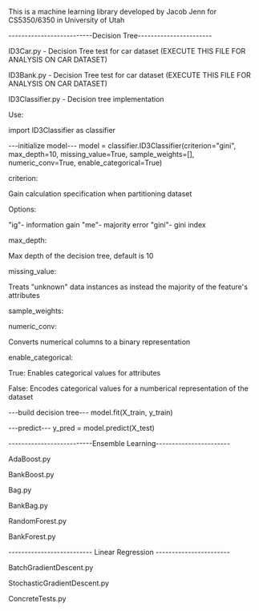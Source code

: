 This is a machine learning library developed by Jacob Jenn for
CS5350/6350 in University of Utah

--------------------------Decision Tree-----------------------

ID3Car.py - Decision Tree test for car dataset (EXECUTE THIS FILE FOR ANALYSIS ON CAR DATASET)

ID3Bank.py - Decision Tree test for car dataset (EXECUTE THIS FILE FOR ANALYSIS ON CAR DATASET)

ID3Classifier.py - Decision tree implementation





Use:

import ID3Classifier as classifier

---initialize model---
model = classifier.ID3Classifier(criterion="gini", max_depth=10, missing_value=True, sample_weights=[], numeric_conv=True, enable_categorical=True)

criterion:

Gain calculation specification when partitioning dataset 

Options:

"ig"- information gain
"me"- majority error
"gini"- gini index

max_depth:

Max depth of the decision tree, default is 10

missing_value:

Treats "unknown" data instances as instead the majority of the feature's attributes

sample_weights:

numeric_conv:

Converts numerical columns to a binary representation

enable_categorical:

True: Enables categorical values for attributes

False: Encodes categorical values for a numberical representation of the dataset

---build decision tree---
model.fit(X_train, y_train)


---predict---
y_pred = model.predict(X_test)





--------------------------Ensemble Learning-----------------------

AdaBoost.py

BankBoost.py



Bag.py

BankBag.py




RandomForest.py

BankForest.py


-------------------------- Linear Regression -----------------------

BatchGradientDescent.py

StochasticGradientDescent.py




ConcreteTests.py





